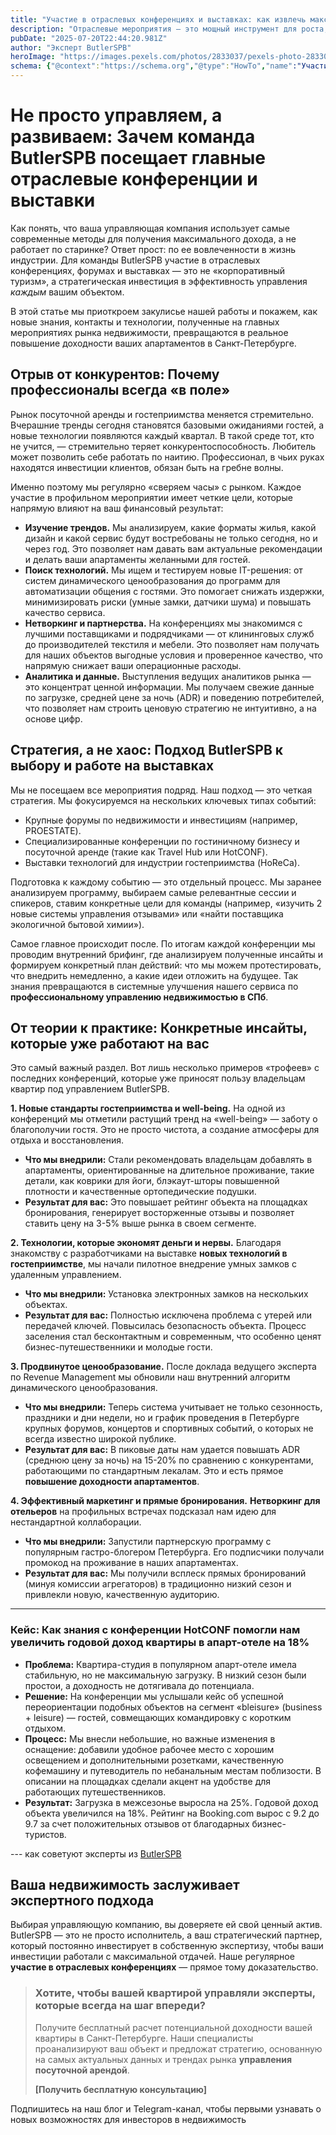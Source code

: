 ```yaml
---
title: "Участие в отраслевых конференциях и выставках: как извлечь максимум пользы для бизнеса"
description: "Отраслевые мероприятия – это мощный инструмент для роста, нетворкинга и получения ценных инсайтов. В этой статье блога ButlerSPB мы разберем, как правильно готовиться к конференциям, эффективно работать на площадке и какие действия предпринять после, чтобы участие принесло реальные результаты вашему бизнесу."
pubDate: "2025-07-20T22:44:20.981Z"
author: "Эксперт ButlerSPB"
heroImage: "https://images.pexels.com/photos/2833037/pexels-photo-2833037.jpeg"
schema: {"@context":"https://schema.org","@type":"HowTo","name":"Участие в отраслевых конференциях и выставках: как извлечь максимум пользы для бизнеса","description":"Отраслевые мероприятия – это мощный инструмент для роста, нетворкинга и получения ценных инсайтов. В этой статье блога ButlerSPB мы разберем, как правильно готовиться к конференциям, эффективно работать на площадке и какие действия предпринять после, чтобы участие принесло реальные результаты вашему бизнесу.","image":{"@type":"ImageObject","url":"https://images.pexels.com/photos/2833037/pexels-photo-2833037.jpeg"},"aggregateRating":{"@type":"AggregateRating","ratingValue":"4.8","reviewCount":451,"bestRating":"5","worstRating":"1"},"publisher":{"@type":"Organization","name":"Блог ButlerSPB","logo":{"@type":"ImageObject","url":"https://butlerspb-blog.netlify.app/favicon.ico"}},"mainEntityOfPage":{"@type":"WebPage","@id":"https://butlerspb-blog.netlify.app/blog/uchastie-v-otraslevyh-konferenciyah-i-vystavkah/"}}
---
```


# Не просто управляем, а развиваем: Зачем команда ButlerSPB посещает главные отраслевые конференции и выставки

Как понять, что ваша управляющая компания использует самые современные методы для получения максимального дохода, а не работает по старинке? Ответ прост: по ее вовлеченности в жизнь индустрии. Для команды ButlerSPB участие в отраслевых конференциях, форумах и выставках — это не «корпоративный туризм», а стратегическая инвестиция в эффективность управления *каждым* вашим объектом.

В этой статье мы приоткроем закулисье нашей работы и покажем, как новые знания, контакты и технологии, полученные на главных мероприятиях рынка недвижимости, превращаются в реальное повышение доходности ваших апартаментов в Санкт-Петербурге.

## Отрыв от конкурентов: Почему профессионалы всегда «в поле»

Рынок посуточной аренды и гостеприимства меняется стремительно. Вчерашние тренды сегодня становятся базовыми ожиданиями гостей, а новые технологии появляются каждый квартал. В такой среде тот, кто не учится, — стремительно теряет конкурентоспособность. Любитель может позволить себе работать по наитию. Профессионал, в чьих руках находятся инвестиции клиентов, обязан быть на гребне волны.

Именно поэтому мы регулярно «сверяем часы» с рынком. Каждое участие в профильном мероприятии имеет четкие цели, которые напрямую влияют на ваш финансовый результат:

*   **Изучение трендов.** Мы анализируем, какие форматы жилья, какой дизайн и какой сервис будут востребованы не только сегодня, но и через год. Это позволяет нам давать вам актуальные рекомендации и делать ваши апартаменты желанными для гостей.
*   **Поиск технологий.** Мы ищем и тестируем новые IT-решения: от систем динамического ценообразования до программ для автоматизации общения с гостями. Это помогает снижать издержки, минимизировать риски (умные замки, датчики шума) и повышать качество сервиса.
*   **Нетворкинг и партнерства.** На конференциях мы знакомимся с лучшими поставщиками и подрядчиками — от клининговых служб до производителей текстиля и мебели. Это позволяет нам получать для наших объектов выгодные условия и проверенное качество, что напрямую снижает ваши операционные расходы.
*   **Аналитика и данные.** Выступления ведущих аналитиков рынка — это концентрат ценной информации. Мы получаем свежие данные по загрузке, средней цене за ночь (ADR) и поведению потребителей, что позволяет нам строить ценовую стратегию не интуитивно, а на основе цифр.

## Стратегия, а не хаос: Подход ButlerSPB к выбору и работе на выставках

Мы не посещаем все мероприятия подряд. Наш подход — это четкая стратегия. Мы фокусируемся на нескольких ключевых типах событий:

*   Крупные форумы по недвижимости и инвестициям (например, PROESTATE).
*   Специализированные конференции по гостиничному бизнесу и посуточной аренде (такие как Travel Hub или HotCONF).
*   Выставки технологий для индустрии гостеприимства (HoReCa).

Подготовка к каждому событию — это отдельный процесс. Мы заранее анализируем программу, выбираем самые релевантные сессии и спикеров, ставим конкретные цели для команды (например, «изучить 2 новые системы управления отзывами» или «найти поставщика экологичной бытовой химии»).

Самое главное происходит после. По итогам каждой конференции мы проводим внутренний брифинг, где анализируем полученные инсайты и формируем конкретный план действий: что мы можем протестировать, что внедрить немедленно, а какие идеи отложить на будущее. Так знания превращаются в системные улучшения нашего сервиса по **профессиональному управлению недвижимостью в СПб**.

## От теории к практике: Конкретные инсайты, которые уже работают на вас

Это самый важный раздел. Вот лишь несколько примеров «трофеев» с последних конференций, которые уже приносят пользу владельцам квартир под управлением ButlerSPB.

**1. Новые стандарты гостеприимства и well-being.**
На одной из конференций мы отметили растущий тренд на «well-being» — заботу о благополучии гостя. Это не просто чистота, а создание атмосферы для отдыха и восстановления.
*   **Что мы внедрили:** Стали рекомендовать владельцам добавлять в апартаменты, ориентированные на длительное проживание, такие детали, как коврики для йоги, блэкаут-шторы повышенной плотности и качественные ортопедические подушки.
*   **Результат для вас:** Это повышает рейтинг объекта на площадках бронирования, генерирует восторженные отзывы и позволяет ставить цену на 3-5% выше рынка в своем сегменте.

**2. Технологии, которые экономят деньги и нервы.**
Благодаря знакомству с разработчиками на выставке **новых технологий в гостеприимстве**, мы начали пилотное внедрение умных замков с удаленным управлением.
*   **Что мы внедрили:** Установка электронных замков на нескольких объектах.
*   **Результат для вас:** Полностью исключена проблема с утерей или передачей ключей. Повысилась безопасность объекта. Процесс заселения стал бесконтактным и современным, что особенно ценят бизнес-путешественники и молодые гости.

**3. Продвинутое ценообразование.**
После доклада ведущего эксперта по Revenue Management мы обновили наш внутренний алгоритм динамического ценообразования.
*   **Что мы внедрили:** Теперь система учитывает не только сезонность, праздники и дни недели, но и график проведения в Петербурге крупных форумов, концертов и спортивных событий, о которых не всегда известно широкой публике.
*   **Результат для вас:** В пиковые даты нам удается повышать ADR (среднюю цену за ночь) на 15-20% по сравнению с конкурентами, работающими по стандартным лекалам. Это и есть прямое **повышение доходности апартаментов**.

**4. Эффективный маркетинг и прямые бронирования.**
**Нетворкинг для отельеров** на профильных встречах подсказал нам идею для нестандартной коллаборации.
*   **Что мы внедрили:** Запустили партнерскую программу с популярным гастро-блогером Петербурга. Его подписчики получали промокод на проживание в наших апартаментах.
*   **Результат для вас:** Мы получили всплеск прямых бронирований (минуя комиссии агрегаторов) в традиционно низкий сезон и привлекли новую, качественную аудиторию.

---

### **Кейс: Как знания с конференции HotCONF помогли нам увеличить годовой доход квартиры в апарт-отеле на 18%**

*   **Проблема:** Квартира-студия в популярном апарт-отеле имела стабильную, но не максимальную загрузку. В низкий сезон были простои, а доходность не дотягивала до потенциала.
*   **Решение:** На конференции мы услышали кейс об успешной переориентации подобных объектов на сегмент «bleisure» (business + leisure) — гостей, совмещающих командировку с коротким отдыхом.
*   **Процесс:** Мы внесли небольшие, но важные изменения в оснащение: добавили удобное рабочее место с хорошим освещением и дополнительными розетками, качественную кофемашину и путеводитель по небанальным местам поблизости. В описании на площадках сделали акцент на удобстве для работающих путешественников.
*   **Результат:** Загрузка в межсезонье выросла на 25%. Годовой доход объекта увеличился на 18%. Рейтинг на Booking.com вырос с 9.2 до 9.7 за счет положительных отзывов от благодарных бизнес-туристов.

--- как советуют эксперты из <a href="https://butlerspb.ru" target="_blank" rel="nofollow">ButlerSPB</a>

## Ваша недвижимость заслуживает экспертного подхода

Выбирая управляющую компанию, вы доверяете ей свой ценный актив. ButlerSPB — это не просто исполнитель, а ваш стратегический партнер, который постоянно инвестирует в собственную экспертизу, чтобы ваши инвестиции работали с максимальной отдачей. Наше регулярное **участие в отраслевых конференциях** — прямое тому доказательство.

> ### Хотите, чтобы вашей квартирой управляли эксперты, которые всегда на шаг впереди?
>
> Получите бесплатный расчет потенциальной доходности вашей квартиры в Санкт-Петербурге. Наши специалисты проанализируют ваш объект и предложат стратегию, основанную на самых актуальных данных и трендах рынка **управления посуточной арендой**.
>
> **[Получить бесплатную консультацию]**

Подпишитесь на наш блог и Telegram-канал, чтобы первыми узнавать о новых возможностях для инвесторов в недвижимость